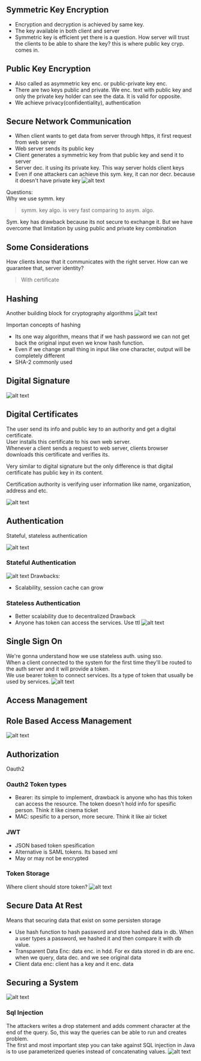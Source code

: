 ## Symmetric Key Encryption
- Encryption and decryption is achieved by same key.
- The key available in both client and server
- Symmetric key is efficient yet there is a question. How server will trust the clients to be able to share the key?
this is where public key cryp. comes in.

## Public Key Encryption
- Also called as asymmetric key enc. or public-private key  enc.
- There are two keys public and private. We enc. text with public key and only the private key holder
can see the data. It is valid for opposite.
- We achieve privacy(confidentiality), authentication

## Secure Network Communication
- When client wants to get data from server through https, it first request from web server
- Web server sends its public key
- Client generates a symmetric key from that public key and send it to server
- Server dec. it using its private key. This way server holds client keys
- Even if one attackers can achieve this sym. key, it can nor decr. because it doesn't have private key
![alt text](../images/86.PNG)

Questions:<br>
Why we use symm. key
> symm. key algo. is very fast comparing to asym. algo.

Sym. key has drawback because its not secure to exchange it. But we have overcome that limitation by using public and private key combination

## Some Considerations
How clients know that it communicates with the right server. How can we guarantee that, server identity?
> With certificate

## Hashing
Another building block for cryptography algorithms
![alt text](../images/87.PNG)

Importan concepts of hashing
- Its one way algorithm, means that if we hash password we can not get back the original input even we know hash function.
- Even if we change small thing in input like one character, output will be completely different
- SHA-2 commonly used

## Digital Signature
![alt text](../images/90.PNG)

## Digital Certificates
The user send its info and public key to an authority and get a digital certificate.
<br>
User installs this certificate to his own web server.
<br>
Whenever a client sends a request to web server, clients browser downloads this certificate and verifies its.

<p>

Very similar to digital signature but the only difference is that digital certificate has public key in its content.

Certification authority is verifying user information like name, organization, address and etc.

![alt text](../images/91.PNG)

## Authentication
Stateful, stateless authentication

![alt text](../images/92.PNG)

### Stateful Authentication
![alt text](../images/93.PNG)
Drawbacks:
- Scalability, session cache can grow

### Stateless Authentication
- Better scalability due to decentralized
Drawback
- Anyone has token can access the services. Use ttl
![alt text](../images/94.PNG)

## Single Sign On
We're gonna understand how we use stateless auth. using sso.
<br>
When a client connected to the system for the first time they'll be routed to the auth server and it 
will provide a token.
<br>
We use bearer token to connect services. Its a type of token that usually be used by services.
![alt text](../images/95.PNG)

## Access Management
## Role Based Access Management
 ![alt text](../images/96.PNG)

## Authorization
Oauth2

### Oauth2 Token types
- Bearer: its simple to implement, drawback is anyone who has this token can access the resource. The token doesn't hold info for spesific person. Think it like cinema ticket
- MAC: spesific to a person, more secure. Think it like air ticket

### JWT
- JSON based token spesification
- Alternative is SAML tokens. Its based xml
- May or may not be encrypted

### Token Storage
Where client should store token?
 ![alt text](../images/97.PNG)

## Secure Data At Rest
Means that securing data that exist on some persisten storage

- Use hash function to hash password and store hashed data in db. When a user types a password, we hashed it and
then compare it with db value.
- Transparent Data Enc: data enc. in hdd. For ex data stored in db are enc. when we query, data dec. and we see original data
- Client data enc: client has a key and it enc. data

## Securing a System
![alt text](../images/98.PNG)


### Sql Injection
The attackers writes a drop statement and adds comment character at the end of the query.
So, this way the queries can be able to run and creates problem.
<br>
The first and most important step you can take against SQL injection in Java is to use parameterized queries instead of concatenating values.
![alt text](../images/108.PNG)